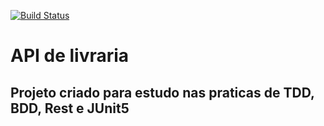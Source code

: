 [![Build Status](https://app.travis-ci.com/Willyanlz/library-api.svg?branch=main)](https://app.travis-ci.com/Willyanlz/library-api)
<h1>API de livraria</h1>
<h2>Projeto criado para estudo nas praticas de TDD, BDD, Rest e JUnit5</h2>
